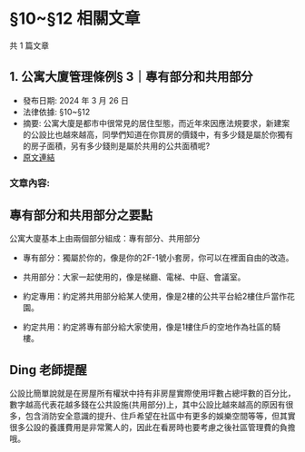 # §10~§12 相關文章

共 1 篇文章

## 1. 公寓大廈管理條例§ 3｜專有部分和共用部分

- 發布日期: 2024 年 3 月 26 日
- 法律依據: §10~§12
- 摘要: 公寓大廈是都市中很常見的居住型態，而近年來因應法規要求，新建案的公設比也越來越高，同學們知道在你買房的價錢中，有多少錢是屬於你獨有的房子面積，另有多少錢則是屬於共用的公共面積呢?
- [原文連結](https://www.jasper-realestate.com/%e5%85%ac%e5%af%93%e5%a4%a7%e5%bb%88%e7%ae%a1%e7%90%86%e6%a2%9d%e4%be%8b-3%e5%b0%88%e6%9c%89-%e9%83%a8%e5%88%86-%e5%92%8c%e5%85%b1%e7%94%a8%e9%83%a8%e5%88%86/)

### 文章內容:

## 專有部分和共用部分之要點

公寓大廈基本上由兩個部分組成：專有部分、共用部分

- 專有部分：獨屬於你的，像是你的2F-1號小套房，你可以在裡面自由的改造。

- 共用部分：大家一起使用的，像是梯廳、電梯、中庭、會議室。

- 約定專用：約定將共用部分給某人使用，像是2樓的公共平台給2樓住戶當作花園。

- 約定共用：約定將專有部分給大家使用，像是1樓住戶的空地作為社區的騎樓。

## Ding 老師提醒

公設比簡單說就是在房屋所有權狀中持有非房屋實際使用坪數占總坪數的百分比，數字越高代表花越多錢在公共設施(共用部分)上，其中公設比越來越高的原因有很多，包含消防安全意識的提升、住戶希望在社區中有更多的娛樂空間等等，但其實很多公設的養護費用是非常驚人的，因此在看房時也要考慮之後社區管理費的負擔哦。